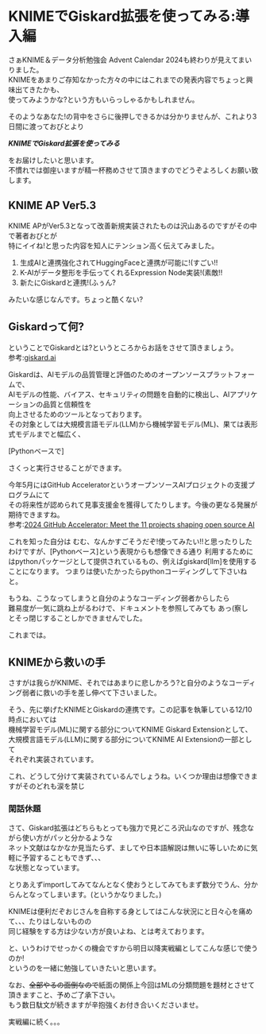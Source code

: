 # KNIMEでGiskard拡張を使ってみる:導入編

さぁKNIME＆データ分析勉強会 Advent Calendar 2024も終わりが見えてまいりました。  
KNIMEをあまりご存知なかった方々の中にはこれまでの発表内容でちょっと興味出てきたかも、  
使ってみようかな?という方もいらっしゃるかもしれません。  

そのようなあなた!の背中をさらに後押しできるかは分かりませんが、これより3日間に渡っておびとより  

***KNIMEでGiskard拡張を使ってみる***

をお届けしたいと思います。  
不慣れでは御座いますが精一杯務めさせて頂きますのでどうぞよろしくお願い致します。  

## KNIME AP Ver5.3

KNIME APがVer5.3となって改善新規実装されたものは沢山あるのですがその中で著者おびとが  
特にイイね!と思った内容を知人にテンション高く伝えてみました。

1. 生成AIと連携強化されてHuggingFaceと連携が可能に!(すごい!!
2. K-AIがデータ整形を手伝ってくれるExpression Node実装!(素敵!!
3. 新たにGiskardと連携!(ふぅん?

みたいな感じなんです。ちょっと酷くない?

## Giskardって何?
ということでGiskardとは?というところからお話をさせて頂きましょう。  
参考:[giskard.ai](https://www.giskard.ai/ )  

Giskardは、AIモデルの品質管理と評価のためのオープンソースプラットフォームで、  
AIモデルの性能、バイアス、セキュリティの問題を自動的に検出し、AIアプリケーションの品質と信頼性を  
向上させるためのツールとなっております。  
その対象としては大規模言語モデル(LLM)から機械学習モデル(ML)、果ては表形式モデルまでと幅広く、  

[Pythonベースで]

さくっと実行させることができます。  

今年5月にはGitHub AcceleratorというオープンソースAIプロジェクトの支援プログラムにて  
その将来性が認められて見事支援金を獲得してたりします。今後の更なる発展が期待できますね。  
参考:[2024 GitHub Accelerator: Meet the 11 projects shaping open source AI](https://github.blog/news-insights/company-news/2024-github-accelerator-meet-the-11-projects-shaping-open-source-ai/)  

これを知った自分は むむ、なんかすごそうだぞ!使ってみたい!!と思ったりしたわけですが、[Pythonベース]という表現からも想像できる通り
利用するためにはpythonパッケージとして提供されているもの、例えばgiskard[llm]を使用することになります。
つまりは使いたかったらpythonコーディングして下さいねと。  

もうね、こうなってしまうと自分のようなコーディング弱者からしたら  
難易度が一気に跳ね上がるわけで、ドキュメントを参照してみても あっ(察し  
とそっ閉じすることしかできませんでした。  

これまでは。

##  KNIMEから救いの手
さすがは我らがKNIME、それではあまりに悲しかろう?と自分のようなコーディング弱者に救いの手を差し伸べて下さいました。  

そう、先に挙げたKNIMEとGiskardの連携です。この記事を執筆している12/10時点においては  
機械学習モデル(ML)に関する部分についてKNIME Giskard Extensionとして、  
大規模言語モデル(LLM)に関する部分についてKNIME AI Extensionの一部として  
それぞれ実装されています。

これ、どうして分けて実装されているんでしょうね。いくつか理由は想像できますがそのどれも涙を禁じ

### 閑話休題

さて、Giskard拡張はどちらもとっても強力で見どころ沢山なのですが、残念ながら使い方がパッと分かるような  
ネット文献はなかなか見当たらず、ましてや日本語解説は無いに等しいために気軽に予習することもできず、、、  
な状態となっています。  

とりあえずimportしてみてなんとなく使おうとしてみてもまず数分でうん、分からんとなってしまいます。(というかなりました。)  

KNIMEは便利だぞおじさんを自称する身としてはこんな状況にと日々心を痛めて、、、たりはしないものの  
同じ経験をする方は少ない方が良いよね、とは考えております。

と、いうわけでせっかくの機会ですから明日以降実戦編としてこんな感じで使うのか!  
というのを一緒に勉強していきたいと思います。  

なお、~~全部やるの面倒なので~~紙面の関係上今回はMLの分類問題を題材とさせて頂きますこと、予めご了承下さい。  
もう数日駄文が続きますが辛抱強くお付き合いくださいませ。  

実戦編に続く。。。  
